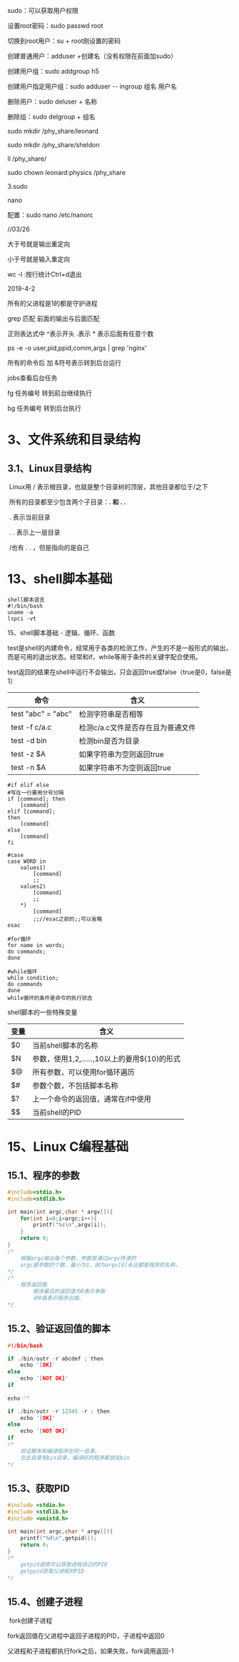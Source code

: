 sudo：可以获取用户权限

设置root密码：sudo passwd root

切换到root用户：su + root刚设置的密码

创建普通用户：adduser +创建名（没有权限在前面加sudo）

创建用户组：sudo addgroup h5

创建用户指定用户组：sudo adduser   -- ingroup 组名 用户名

删除用户：sudo deluser + 名称

删除组：sudo delgroup + 组名





sudo mkdir /phy_share/leonard

sudo mkdir /phy_share/sheldon

ll /phy_share/

sudo chown leonard:physics /phy_share





3.sudo 





nano

配置：sudo nano /etc/nanorc

//03/26

大于号就是输出重定向

小于号就是输入重定向

wc -l :按行统计Ctrl+d退出



2019-4-2 

所有的父进程是1的都是守护进程

grep 匹配 前面的输出与后面匹配

正则表达式中 ^表示开头 .表示  * 表示后面有任意个数

ps -e -o user,pid,ppid,comm,args | grep 'nginx'

所有的命令后 加 &符号表示转到后台运行

jobs查看后台任务 

fg 任务编号 转到前台继续执行

bg 任务编号 转到后台执行

# 3、文件系统和目录结构

## 3.1、Linux目录结构

​	Linux用 / 表示根目录，也就是整个目录树的顶层，其他目录都位于/之下

​	所有的目录都至少包含两个子目录：**.  和  . .**

​	. 表示当前目录

​	. . 表示上一层目录

​	/也有 . . ，但是指向的是自己

# 13、shell脚本基础

```shell
shell脚本语言
#!/bin/bash
uname -a
lspci -vt
```

15、shell脚本基础 - 逻辑、循环、函数

​	test是shell的内建命令，经常用于各类的检测工作，产生的不是一般形式的输出，而是可用的退出状态。经常和if，while等用于条件的关键字配合使用。

​	test返回的结果在shell中运行不会输出，只会返回true或false（true是0，false是1）



| 命令               | 含义                              |
| ------------------ | --------------------------------- |
| test "abc" = "abc" | 检测字符串是否相等                |
| test -f  c/a.c     | 检测c/a.c文件是否存在且为普通文件 |
| test  -d bin       | 检测bin是否为目录                 |
| test -z $A         | 如果字符串为空则返回true          |
| test -n $A         | 如果字符串不为空则返回true        |

```vim
#if elif else
#写在一行要用分号分隔
if [command]; then
	[command]
elif [command];
then
	[command]
else 
	[command]
fi

#case
case WORD in
	values1)
		[command]
		;;
	values2)
		[command]
		;;
	*)
		[command]
		;;//esac之前的;;可以省略
esac

#for循环
for name in words;
do commands;
done

#while循环
while condition;
do commands
done
while循环的条件是命令的执行状态
```

shell脚本的一些特殊变量

| 变量 | 含义                                           |
| ---- | ---------------------------------------------- |
| $0   | 当前shell脚本的名称                            |
| $N   | 参数，使用$1,$2,......,10以上的要用${10}的形式 |
| $@   | 所有参数，可以使用for循环遍历                  |
| $#   | 参数个数，不包括脚本名称                       |
| $?   | 上一个命令的返回值，通常在if中使用             |
| $$   | 当前shell的PID                                 |

# 15、Linux C编程基础

## 15.1、程序的参数

```c
#include<stdio.h>
#include<stdlib.h>

int main(int argc,char * argv[]){
    for(int i=0;i<argc;i++){
        printf("%s\n",argv[i]);
    }
    return 0;
}
/*
	根据argc输出每个参数，参数是通过argv传递的
	argc是参数的个数，最小为1，因为argv[0]永远都是程序的名称。
*/
/*
	程序返回值
		程序最后的返回值为0表示争取
		非0值表示程序出错。
*/
```

## 15.2、验证返回值的脚本

```c
#!/bin/bash

if ./bin/outr -r abcdef ; then
	echo '[OK]'
else
    echo '[NOT OK]'
if
    
echo ''

if ./bin/outr -r 12345 -r ; then
	echo '[OK]'
else
    echo '[NOT OK]'
if
/*
	验证脚本和编译程序在同一目录。
	在此目录有bin目录，编译好的程序都放在bin
*/
```

## 15.3、获取PID

```c
#include <stdio.h>
#include <stdlib.h>
#include <unistd.h>

int main(int argc,char * argv[]){
    printf("%d\n",getpid());
    return 0;
}
/*
	getpid调用可以获取进程自己的PID
	getppid获取父进程的PID
*/

```

## 15.4、创建子进程

​	fork创建子进程

fork返回值在父进程中返回子进程的PID，子进程中返回0

父进程和子进程都执行fork之后，如果失败，fork调用返回-1